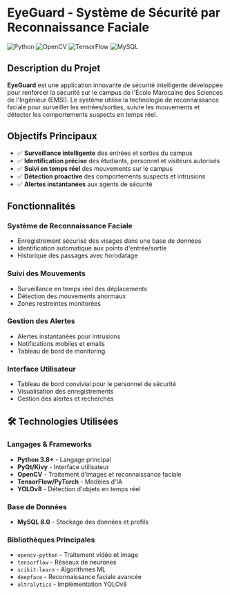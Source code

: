 # EyeGuard - Système de Sécurité par Reconnaissance Faciale

![Python](https://img.shields.io/badge/Python-3.8%2B-blue)
![OpenCV](https://img.shields.io/badge/OpenCV-4.x-green)
![TensorFlow](https://img.shields.io/badge/TensorFlow-2.x-orange)
![MySQL](https://img.shields.io/badge/MySQL-8.0-blue)

##  Description du Projet

**EyeGuard** est une application innovante de sécurité intelligente développée pour renforcer la sécurité sur le campus de l'École Marocaine des Sciences de l'Ingénieur (EMSI). Le système utilise la technologie de reconnaissance faciale pour surveiller les entrées/sorties, suivre les mouvements et détecter les comportements suspects en temps réel.

##  Objectifs Principaux

- ✅ **Surveillance intelligente** des entrées et sorties du campus
- ✅ **Identification précise** des étudiants, personnel et visiteurs autorisés
- ✅ **Suivi en temps réel** des mouvements sur le campus
- ✅ **Détection proactive** des comportements suspects et intrusions
- ✅ **Alertes instantanées** aux agents de sécurité

##  Fonctionnalités

###  Système de Reconnaissance Faciale
- Enregistrement sécurisé des visages dans une base de données
- Identification automatique aux points d'entrée/sortie
- Historique des passages avec horodatage

###  Suivi des Mouvements
- Surveillance en temps réel des déplacements
- Détection des mouvements anormaux
- Zones restreintes monitorées

###  Gestion des Alertes
- Alertes instantanées pour intrusions
- Notifications mobiles et emails
- Tableau de bord de monitoring

###  Interface Utilisateur
- Tableau de bord convivial pour le personnel de sécurité
- Visualisation des enregistrements
- Gestion des alertes et recherches

## 🛠️ Technologies Utilisées

### Langages & Frameworks
- **Python 3.8+** - Langage principal
- **PyQt/Kivy** - Interface utilisateur
- **OpenCV** - Traitement d'images et reconnaissance faciale
- **TensorFlow/PyTorch** - Modèles d'IA
- **YOLOv8** - Détection d'objets en temps réel

### Base de Données
- **MySQL 8.0** - Stockage des données et profils

### Bibliothèques Principales
- `opencv-python` - Traitement vidéo et image
- `tensorflow` - Réseaux de neurones
- `scikit-learn` - Algorithmes ML
- `deepface` - Reconnaissance faciale avancée
- `ultralytics` - Implémentation YOLOv8
